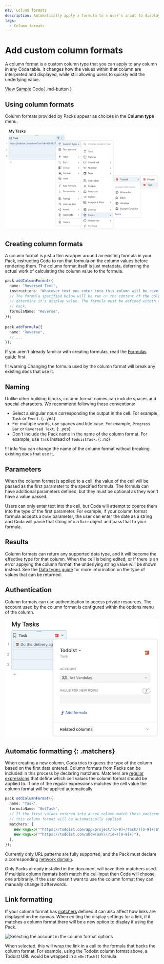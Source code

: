 ```yaml
---
nav: Column formats
description: Automatically apply a formula to a user's input to display it in a different format.
tags:
  - Column formats
---
```


# Add custom column formats

A column format is a custom column type that you can apply to any column in any Coda table. It changes how the values within that column are interpreted and displayed, while still allowing users to quickly edit the underlying value.

[View Sample Code][samples]{ .md-button }


## Using column formats

Column formats provided by Packs appear as choices in the **Column type** menu.

<img src="../../../images/column_format_menu.png" srcset="../../../images/column_format_menu_2x.png 2x" class="screenshot" alt="Pack column formats in the column type menu">


## Creating column formats

A column format is just a thin wrapper around an existing formula in your Pack, instructing Coda to run that formula on the column values before rendering them. The column format itself is just metadata, deferring the actual work of calculating the column value to the formula.

```ts
pack.addColumnFormat({
  name: "Reversed Text",
  instructions: "Whatever text you enter into this column will be reversed.",
  // The formula specified below will be run on the content of the column to
  // determine it's display value. The formula must be defined within the same
  // Pack.
  formulaName: "Reverse",
});

pack.addFormula({
  name: "Reverse",
  // ...
});
```

If you aren't already familiar with creating formulas, read the [Formulas guide][formulas] first.

!!! warning
    Changing the formula used by the column format will break any existing docs that use it.


## Naming

Unlike other building blocks, column format names can include spaces and special characters. We recommend following these conventions:

- Select a singular noun corresponding the output in the cell. For example, `Task` or `Event`.
  {: .yes}
- For multiple words, use spaces and title case. For example, `Progress Bar` or `Reversed Text`.
  {: .yes}
- Don't include the Pack name in the name of the column format. For example, use `Task` instead of `TodoistTask`.
  {: .no}

!!! info
    You can change the name of the column format without breaking existing docs that use it.


## Parameters

When the column format is applied to a cell, the value of the cell will be passed as the first parameter to the specified formula. The formula can have additional parameters defined, but they must be optional as they won't have a value passed.

Users can only enter text into the cell, but Coda will attempt to coerce them into the type of the first parameter. For example, if your column format formula accepts a `Date` parameter, the user can enter the date as a string and Coda will parse that string into a `Date` object and pass that to your formula.


## Results

Column formats can return any supported data type, and it will become the effective type for that column. When the cell is being edited, or if there is an error applying the column format, the underlying string value will be shown instead. See the [Data types guide][data-types] for more information on the type of values that can be returned.


## Authentication

Column formats can use authentication to access private resources. The account used by the column format is configured within the options menu of the column.

<img src="../../../images/column_format_options.png" srcset="../../../images/column_format_options_2x.png 2x" class="screenshot" alt="Selecting the account in the column format options">


## Automatic formatting {: .matchers}

When creating a new column, Coda tries to guess the type of the column based on the first data entered. Column formats from Packs can be included in this process by declaring matchers. Matchers are [regular expressions][mdn_regex] that define which cell values the column format should be applied to. If one of the regular expressions matches the cell value the column format will be applied automatically.

```ts
pack.addColumnFormat({
  name: "Task",
  formulaName: "GetTask",
  // If the first values entered into a new column match these patterns then
  // this column format will be automatically applied.
  matchers: [
    new RegExp("^https://todoist.com/app/project/[0-9]+/task/([0-9]+)$"),
    new RegExp("^https://todoist.com/showTask\\?id=([0-9]+)"),
  ],
});
```

Currently only URL patterns are fully supported, and the Pack must declare a corresponding [network domain][fetcher_network_domain].

Only Packs already installed in the document will have their matchers used. If multiple column formats both match the cell input then Coda will choose one arbitrarily. If the user doesn't want to use the column format they can manually change it afterwords.


## Link formatting

If your column format has [matchers](#matchers) defined it can also affect how links are displayed on the canvas. When editing the display settings for a link, if it matches a column format there will be a new option to display it using the Pack.

<img src="../../../images/column_format_canvas.png" srcset="../../../images/column_format_canvas_2x.png 2x" class="screenshot" alt="Selecting the account in the column format options">

When selected, this will wrap the link in a call to the formula that backs the column format. For example, using the Todoist column format above, a Todoist URL would be wrapped in a `=GetTask()` formula.


[samples]: ../../samples/topic/column-format.md
[formulas]: formulas.md
[parameters]: ../basics/parameters/index.md
[data-types]: ../basics/data-types.md
[mdn_regex]: https://developer.mozilla.org/en-US/docs/Web/JavaScript/Guide/Regular_Expressions
[fetcher_network_domain]: ../basics/fetcher.md#network-domains
